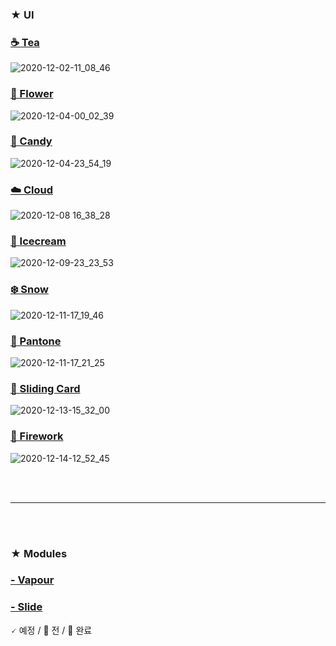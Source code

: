 
### ★ UI

### [☕ Tea](https://github.com/gr-p/css/tree/main/ui/1-Tea)

![2020-12-02-11_08_46](https://user-images.githubusercontent.com/54713067/100820018-b2861a00-3490-11eb-838f-392fd1840c0c.gif)

### [🌸 Flower](https://github.com/gr-p/css/tree/main/ui/2-Flower)

![2020-12-04-00_02_39](https://user-images.githubusercontent.com/54713067/101046832-ac915580-35c4-11eb-8b68-aa729c072b82.gif)

### [🍬 Candy](https://github.com/gr-p/css/tree/main/ui/3-Candy)

![2020-12-04-23_54_19](https://user-images.githubusercontent.com/54713067/101178368-44a64200-368c-11eb-87cd-0d22c3a7327a.gif)

### [☁️ Cloud](https://github.com/gr-p/css/tree/main/ui/4-Cloud)

![2020-12-08 16_38_28](https://user-images.githubusercontent.com/54713067/101454312-1bc7ca80-3974-11eb-8dbf-5f300a0afff1.gif)

### [🍦 Icecream](https://github.com/gr-p/css/tree/main/ui/5-Icecrea)

![2020-12-09-23_23_53](https://user-images.githubusercontent.com/54713067/101642703-a264d080-3a76-11eb-87d6-54b4d8555d18.gif)

### [❄️ Snow](https://github.com/gr-p/css/tree/main/ui/6-Snow)

![2020-12-11-17_19_46](https://user-images.githubusercontent.com/54713067/101880007-8fb4dd80-3bd5-11eb-9a6c-9cfaa44564c5.gif)

### [🎨 Pantone](https://github.com/gr-p/css/tree/main/ui/7-Pantone)

![2020-12-11-17_21_25](https://user-images.githubusercontent.com/54713067/101880010-93486480-3bd5-11eb-85ac-64af2d89d543.gif)

### [📇 Sliding Card](https://github.com/gr-p/css/tree/main/ui/8-Sliding-card)

![2020-12-13-15_32_00](https://user-images.githubusercontent.com/54713067/102004916-7ab48780-3d58-11eb-9a92-ce5bca0a93f9.gif)

### [🧨 Firework](https://github.com/gr-p/css/tree/main/ui/9-Firework)

![2020-12-14-12_52_45](https://user-images.githubusercontent.com/54713067/102038782-7d23e980-3e0b-11eb-86c3-3d032a2ae349.gif)


<br/>
<br/>

***

<br/>
<br/>

### ★ Modules

### [- Vapour](https://github.com/gr-p/css/tree/main/modules/vapour)

### [- Slide](https://github.com/gr-p/css/tree/main/modules/slide)


🗸  예정 / 🌱 전 / 🌷 완료

